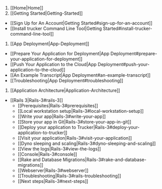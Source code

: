 1. [[Home|Home]]
1. [[Getting Started|Getting-Started]]
  * [[Sign Up for An Account|Getting Started#sign-up-for-an-account]]
  * [[Install trucker Command Line Tool|Getting Started#install-trucker-command-line-tool]]
1. [[App Deployment|App-Deployment]]
  * [[Prepare Your Application for Deployment|App Deployment#prepare-your-application-for-deployment]]
  * [[Push Your Application to the Cloud|App Deployment#push-your-application-to-the-cloud]]
  * [[An Example Transcript|App Deployment#an-example-transcript]]
  * [[Troubleshooting|App Deployment#troubleshooting]]
1. [[Application Architecture|Application-Architecture]]
  * [[Rails 3|Rails-3#rails-3]]
    * [[Prerequisites|Rails-3#prerequisites]]
    * [[Local workstation setup|Rails-3#local-workstation-setup]]
    * [[Write your app|Rails-3#write-your-app]]
    * [[Store your app in Git|Rails-3#store-your-app-in-git]]
    * [[Deploy your application to Trucker|Rails-3#deploy-your-application-to-trucker]]
    * [[Visit your application|Rails-3#visit-your-application]]
    * [[Dyno sleeping and scaling|Rails-3#dyno-sleeping-and-scaling]]
    * [[View the logs|Rails-3#view-the-logs]]
    * [[Console|Rails-3#console]]
    * [[Rake and Database Migrations|Rails-3#rake-and-database-migrations]]
    * [[Webserver|Rails-3#webserver]]
    * [[Troubleshooting|Rails-3#rails-troubleshooting]]
    * [[Next steps|Rails-3#next-steps]]